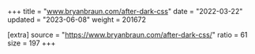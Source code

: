 +++
title = "www.bryanbraun.com/after-dark-css"
date = "2022-03-22"
updated = "2023-06-08"
weight = 201672

[extra]
source = "https://www.bryanbraun.com/after-dark-css/"
ratio = 61
size = 197
+++
